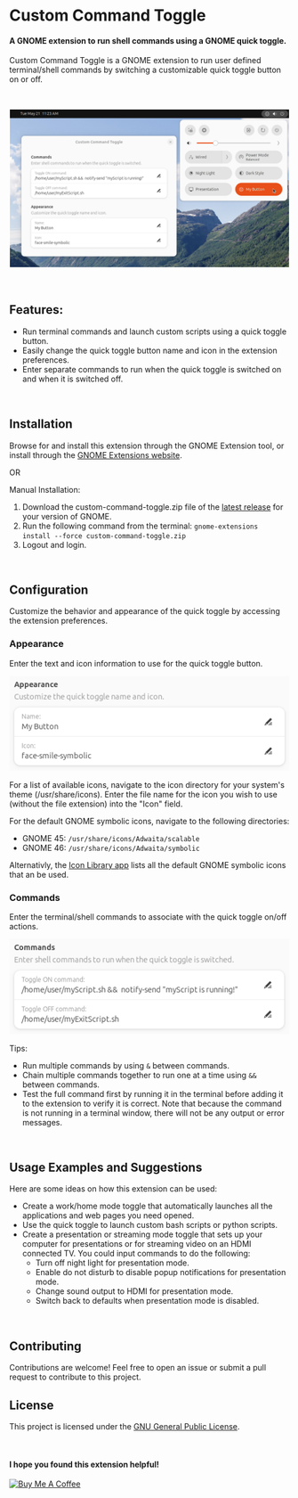 # Custom Command Toggle

#### A GNOME extension to run shell commands using a GNOME quick toggle.

Custom Command Toggle is a GNOME extension to run user defined terminal/shell commands by switching a customizable quick toggle button on or off.

<br>

![Screenshot-main](screenshots/Screenshot-main.png)

<br>

## Features:

- Run terminal commands and launch custom scripts using a quick toggle button.
- Easily change the quick toggle button name and icon in the extension preferences.
- Enter separate commands to run when the quick toggle is switched on and when it is switched off.

<br>

## Installation

Browse for and install this extension through the GNOME Extension tool, or install through the [GNOME Extensions website](https://extensions.gnome.org/extension/7012/custom-command-toggle/).

OR

Manual Installation:

1. Download the  custom-command-toggle.zip file of the [latest release](https://github.com/StorageB/custom-command-toggle/releases) for your version of GNOME. 
2. Run the following command from the terminal:
`gnome-extensions install --force custom-command-toggle.zip`
3. Logout and login.

<br>

## Configuration

Customize the behavior and appearance of the quick toggle by accessing the extension preferences.

### Appearance

Enter the text and icon information to use for the quick toggle button. 

![Screenshot-appearance](screenshots/Screenshot-appearance.png)

For a list of available icons, navigate to the icon directory for your system's theme (/usr/share/icons). Enter the file name for the icon you wish to use (without the file extension) into the "Icon" field.

For the default GNOME symbolic icons, navigate to the following directories:
- GNOME 45: `/usr/share/icons/Adwaita/scalable`
- GNOME 46: `/usr/share/icons/Adwaita/symbolic`

Alternativly, the [Icon Library app](https://flathub.org/apps/org.gnome.design.IconLibrary) lists all the default GNOME symbolic icons that an be used.



### Commands

Enter the terminal/shell commands to associate with the quick toggle on/off actions.

![Screenshot-commands](screenshots/Screenshot-commands.png)

Tips:
- Run multiple commands by using `&` between commands.
- Chain multiple commands together to run one at a time using `&&` between commands.
- Test the full command first by running it in the terminal before adding it to the extension to verify it is correct. Note that because the command is not running in a terminal window, there will not be any output or error messages.

<br>

## Usage Examples and Suggestions

Here are some ideas on how this extension can be used:
- Create a work/home mode toggle that automatically launches all the applications and web pages you need opened.
- Use the quick toggle to launch custom bash scripts or python scripts. 
- Create a presentation or streaming mode toggle that sets up your computer for presentations or for streaming video on an HDMI connected TV. You could input commands to do the following:
    - Turn off night light for presentation mode.
    - Enable do not disturb to disable popup notifications for presentation mode.
    - Change sound output to HDMI for presentation mode.
    - Switch back to defaults when presentation mode is disabled.


<br>

## Contributing

Contributions are welcome! Feel free to open an issue or submit a pull request to contribute to this project.
<br>

## License

This project is licensed under the [GNU General Public License](http://www.gnu.org/licenses/).

<br>

#### I hope you found this extension helpful!

<a href="https://www.buymeacoffee.com/StorageB" target="_blank"><img src="https://cdn.buymeacoffee.com/buttons/v2/default-yellow.png" alt="Buy Me A Coffee" style="height: 36px !important;width: 131px !important;" ></a>


